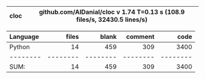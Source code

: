 cloc|github.com/AlDanial/cloc v 1.74  T=0.13 s (108.9 files/s, 32430.5 lines/s)
--- | ---

Language|files|blank|comment|code
:-------|-------:|-------:|-------:|-------:
Python|14|459|309|3400
--------|--------|--------|--------|--------
SUM:|14|459|309|3400
